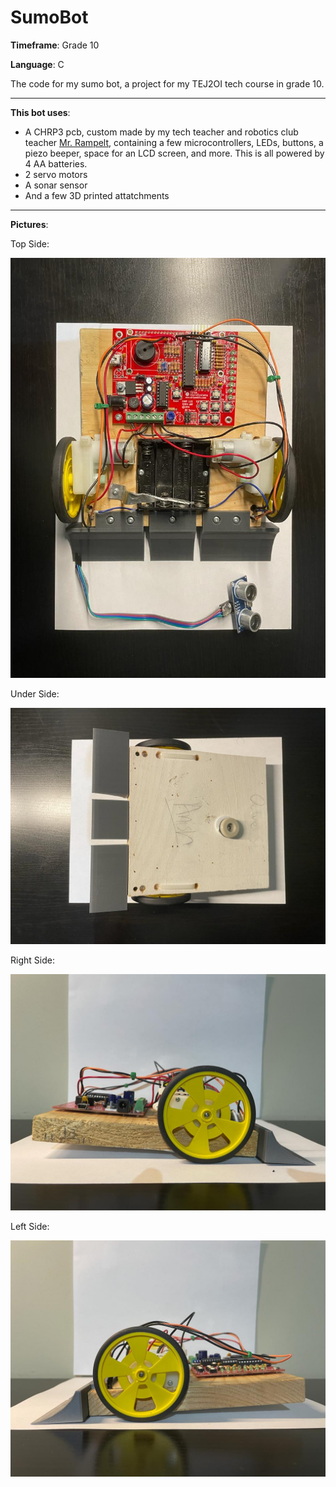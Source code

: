 # SumoBot
**Timeframe**: Grade 10

**Language**: C

The code for my sumo bot, a project for my TEJ2OI tech course in grade 10.

---
**This bot uses**:

* A CHRP3 pcb, custom made by my tech teacher and robotics club teacher [Mr. Rampelt](https://www.siriusmicro.com/index.html), containing a few microcontrollers, LEDs, buttons, a piezo beeper, space for an LCD screen, and more. This is all powered by 4 AA batteries.
* 2 servo motors
* A sonar sensor
* And a few 3D printed attatchments

---
**Pictures**:

Top Side:

![Top side](https://github.com/anshrchrl/SumoBot/blob/master/SumoBotImgs/SumoBot1.jpeg?raw=true)

Under Side:

![Under side](https://github.com/anshrchrl/SumoBot/blob/master/SumoBotImgs/SumoBot2.jpeg?raw=true)

Right Side:

![Right side](https://github.com/anshrchrl/SumoBot/blob/master/SumoBotImgs/SumoBot3.jpeg?raw=true)

Left Side:

![Left side](https://github.com/anshrchrl/SumoBot/blob/master/SumoBotImgs/SumoBot4.jpeg?raw=true)
